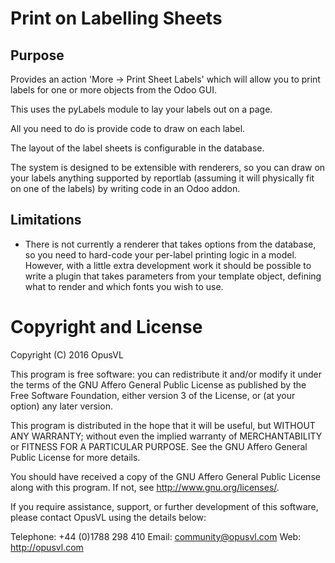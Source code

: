 # Print on Labelling Sheets
## Purpose

Provides an action 'More -> Print Sheet Labels' which will allow you to print
labels for one or more objects from the Odoo GUI.

This uses the pyLabels module to lay your labels out on a page.

All you need to do is provide code to draw on each label.

The layout of the label sheets is configurable in the database.

The system is designed to be extensible with renderers, so you can
draw on your labels anything supported by reportlab (assuming it will
physically fit on one of the labels) by writing code in an
Odoo addon.

## Limitations

* There is not currently a renderer that takes options from the database,
so you need to hard-code your per-label printing logic in a model.
However, with a little extra development work it should be possible to write
a plugin that takes parameters from your template object, defining what to render
and which fonts you wish to use.


# Copyright and License

Copyright (C) 2016 OpusVL

This program is free software: you can redistribute it and/or modify
it under the terms of the GNU Affero General Public License as
published by the Free Software Foundation, either version 3 of the
License, or (at your option) any later version.

This program is distributed in the hope that it will be useful,
but WITHOUT ANY WARRANTY; without even the implied warranty of
MERCHANTABILITY or FITNESS FOR A PARTICULAR PURPOSE.  See the
GNU Affero General Public License for more details.

You should have received a copy of the GNU Affero General Public License
along with this program.  If not, see <http://www.gnu.org/licenses/>.

If you require assistance, support, or further development of this
software, please contact OpusVL using the details below:

Telephone: +44 (0)1788 298 410
Email: community@opusvl.com
Web: http://opusvl.com
